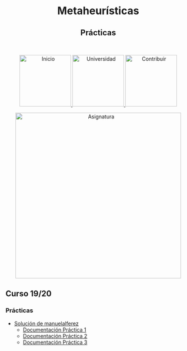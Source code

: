 <h1 align="center"> Metaheurísticas</h1> 
<h2 align="center"> Prácticas </h2><br>
<p align="center">
          <a 		href="../../../../README.md">
  <img alt="Inicio" title="Inicio" src="../../../../imagenes/boton-inicio.png" width="140">
  </a>
      <a 		href="../../../../universidad">
  <img alt="Universidad" title="Universidad" src="../../../../imagenes/boton-universidad.png" width="140">
  </a>
        <a 		href="../../../../doc/CONTRIBUIR.md">
  <img alt="Contribuir" title="Contribuir" src="../../../../imagenes/boton-contribuir.png" width="140">
  </a>
</p>
<p align="center">
    <img alt="Asignatura" title="Asignatura" src="../../../../imagenes/asignatura.png" width="450">
</p>



## Curso 19/20

### Prácticas

* [Solución de manuelalferez](https://github.com/manuelalferez/metaheuristica) 
  * [Documentación Práctica 1](19-20/Práctica%201/Solución1/Documentación.pdf)
  * [Documentación Práctica 2](19-20/Práctica%202/Solución1/Documentación.pdf)
  * [Documentación Práctica 3](19-20/Práctica%203/Solución1/Documentación.pdf)

